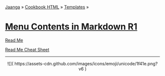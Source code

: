 ﻿<!--
<span style=display:none; >[You are now in a GitHub source code view - click this link to view this read me file as a web page]( http://jaanga.github.io/cookbook-html/templates/ "View file as a web page." ) </span>
<input onclick=window.location.href='https://github.com/jaanga/jaanga.github.io/tree/master/cookbook-html/templates/'; type=button  value='You are now in a GitHub web page view - Click this button to view this read me file as source code' />
-->

[Jaanga]( http://jaanga.github.io ) » [Cookbook HTML]( http://jaanga.github.io/cookbook-html/  ) » 
[Templates]( http://jaanga.github.io/cookbook-html/templates/  ) »

[Menu Contents in Markdown R1]( index.html )
==
[Read Me]( #readme.md )

[Read Me Cheat Sheet]( #readme-cheat-sheet.md )



***

<center>
![]( https://assets-cdn.github.com/images/icons/emoji/unicode/1f41e.png?v6 )